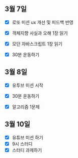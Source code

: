 ## 3월 7일

- [x] 로또 미션 ux 개선 및 피드백 반영
- [x] 객체지향 사실과 오해 1장 읽기
- [x] 모던 자바스크립트 1장 읽기
- [x] 30분 운동하기


## 3월 8일
- [x] 유투브 미션 시작
- [x] 30분 운동하기
- [x] 알고리즘 1문제 


## 3월 10일
- [x] 유튜브 미션 하기
- [x] 9시 스터디
- [x] 스터디 과제하기
